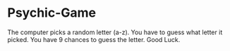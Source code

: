 # Psychic-Game

The computer picks a random letter (a-z).
You have to guess what letter it picked.
You have 9 chances to guess the letter.
Good Luck.
